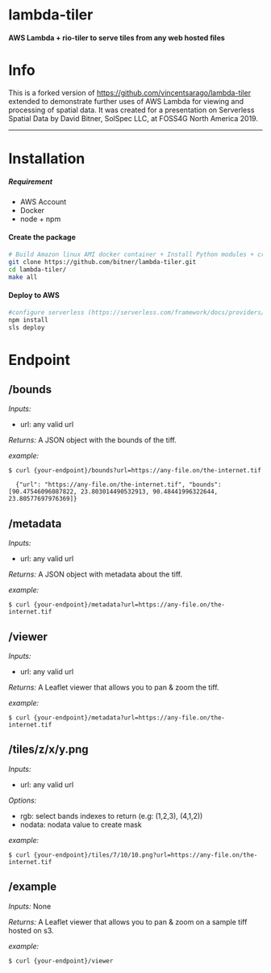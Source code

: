 # lambda-tiler

#### AWS Lambda + rio-tiler to serve tiles from any web hosted files

# Info

This is a forked version of https://github.com/vincentsarago/lambda-tiler extended to demonstrate further uses of AWS Lambda for viewing and processing of spatial data. It was created for a presentation on Serverless Spatial Data by David Bitner, SolSpec LLC, at FOSS4G North America 2019.


---

# Installation

##### Requirement
  - AWS Account
  - Docker
  - node + npm


#### Create the package

```bash
# Build Amazon linux AMI docker container + Install Python modules + create package
git clone https://github.com/bitner/lambda-tiler.git
cd lambda-tiler/
make all
```

#### Deploy to AWS

```bash
#configure serverless (https://serverless.com/framework/docs/providers/aws/guide/credentials/)
npm install
sls deploy
```

# Endpoint

## /bounds

*Inputs:*
- url: any valid url

*Returns:*
A JSON object with the bounds of the tiff.

*example:*
```
$ curl {your-endpoint}/bounds?url=https://any-file.on/the-internet.tif

  {"url": "https://any-file.on/the-internet.tif", "bounds": [90.47546096087822, 23.803014490532913, 90.48441996322644, 23.80577697976369]}
```

## /metadata

*Inputs:*
- url: any valid url

*Returns:*
A JSON object with metadata about the tiff.

*example:*
```
$ curl {your-endpoint}/metadata?url=https://any-file.on/the-internet.tif
```

## /viewer

*Inputs:*
- url: any valid url

*Returns:*
A Leaflet viewer that allows you to pan & zoom the tiff.

*example:*
```
$ curl {your-endpoint}/metadata?url=https://any-file.on/the-internet.tif
```


## /tiles/z/x/y.png

*Inputs:*
- url: any valid url

*Options:*
- rgb: select bands indexes to return (e.g: (1,2,3), (4,1,2))
- nodata: nodata value to create mask

*example:*
```
$ curl {your-endpoint}/tiles/7/10/10.png?url=https://any-file.on/the-internet.tif

```

## /example

*Inputs:*
None

*Returns:*
A Leaflet viewer that allows you to pan & zoom on a sample tiff hosted on s3.

*example:*
```
$ curl {your-endpoint}/viewer
```

